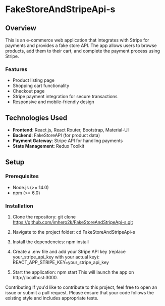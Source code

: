 # FakeStoreAndStripeApi-s

## Overview
This is an e-commerce web application that integrates with Stripe for payments and provides a fake store API. The app allows users to browse products, add them to their cart, and complete the payment process using Stripe.

### Features
- Product listing page
- Shopping cart functionality
- Checkout page
- Stripe payment integration for secure transactions
- Responsive and mobile-friendly design

## Technologies Used
- **Frontend**: React.js, React Router, Bootstrap, Material-UI
- **Backend**: FakeStoreAPI (for product data)
- **Payment Gateway**: Stripe API for handling payments
- **State Management**: Redux Toolkit

## Setup

### Prerequisites
- Node.js (>= 14.0)
- npm (>= 6.0)

### Installation

1. Clone the repository:
   git clone https://github.com/imhero2k/FakeStoreAndStripeApi-s.git

2. Navigate to the project folder:
   cd FakeStoreAndStripeApi-s
3. Install the dependencies:
  npm install
4. Create a .env file and add your Stripe API key (replace your_stripe_api_key with your actual key):
  REACT_APP_STRIPE_KEY=your_stripe_api_key
5. Start the application:
  npm start
This will launch the app on http://localhost:3000.

Contributing
If you'd like to contribute to this project, feel free to open an issue or submit a pull request. Please ensure that your code follows the existing style and includes appropriate tests.
